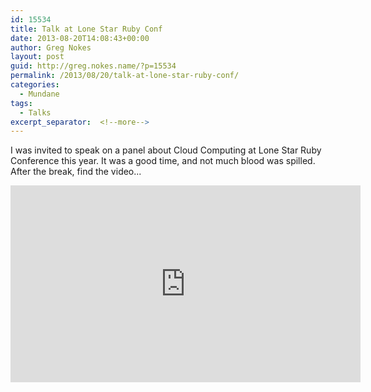 ```yaml
---
id: 15534
title: Talk at Lone Star Ruby Conf
date: 2013-08-20T14:08:43+00:00
author: Greg Nokes
layout: post
guid: http://greg.nokes.name/?p=15534
permalink: /2013/08/20/talk-at-lone-star-ruby-conf/
categories:
  - Mundane
tags:
  - Talks
excerpt_separator:  <!--more-->
---
```

I was invited to speak on a panel about Cloud Computing at Lone Star Ruby Conference this year. It was a good time, and not much blood was spilled. After the break, find the video...
<!--more-->

<iframe src="http://www.youtube.com/embed/BL_yHui-80M" height="315" width="560" allowfullscreen="" frameborder="0"></iframe>